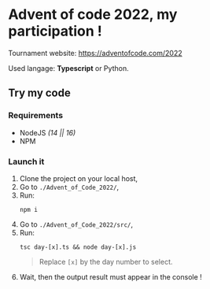 # Advent of code 2022, my participation !

Tournament website: https://adventofcode.com/2022

Used langage: **Typescript** or Python.

## Try my code
### Requirements
- NodeJS *(14 || 16)*
- NPM

### Launch it
1. Clone the project on your local host,
2. Go to `./Advent_of_Code_2022/`,
3. Run:
   ```
   npm i
   ```
4. Go to `./Advent_of_Code_2022/src/`,
5. Run:
   ```
   tsc day-[x].ts && node day-[x].js
   ```
   > Replace `[x]` by the day number to select.
6. Wait, then the output result must appear in the console !
